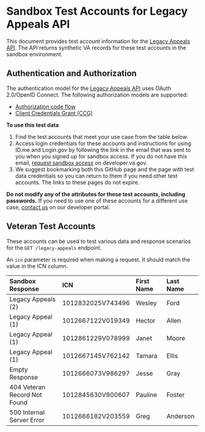 # Sandbox Test Accounts for Legacy Appeals API

This document provides test account information for the [Legacy Appeals API](https://developer.va.gov/explore/api/legacy-appeals/docs?version=current). The API returns synthetic VA records for these test accounts in the sandbox environment.

## Authentication and Authorization

The authentication model for the [Legacy Appeals API](https://developer.va.gov/explore/api/legacy-appeals/docs?version=current) uses OAuth 2.0/OpenID Connect. The following authorization models are supported:
- [Authorization code flow](https://developer.va.gov/explore/api/legacy-appeals/authorization-code)
- [Client Credentials Grant (CCG)](https://developer.va.gov/explore/api/legacy-appeals/client-credentials)

**To use this test data**
1. Find the test accounts that meet your use case from the table below.
2. Access login credentials for these accounts and instructions for using ID.me and Login.gov by following the link in the email that was sent to you when you signed up for sandbox access.  If you do not have this email, [request sandbox access](https://developer.va.gov/explore/api/legacy-appeals/sandbox-access) on developer.va.gov.
3. We suggest bookmarking both this GitHub page and the page with test data credentials so you can return to them if you need other test accounts. The links to these pages do not expire.

**Do not modify any of the attributes for these test accounts, including passwords.** If you need to use one of these accounts for a different use case, [contact us](https://developer.va.gov/support/contact-us) on our developer portal.

## Veteran Test Accounts

These accounts can be used to test various data and response scenarios for the `GET /legacy-appeals` endpoint. 

An `icn` parameter is required when making a request. It should match the value in the ICN column.

| Sandbox Response             | ICN               | First Name | Last Name |
|:-----------------------------| :---------------- | :--------- | :-------- |
| Legacy Appeals (2)           | 1012832025V743496 | Wesley     | Ford      |
| Legacy Appeal (1)            | 1012667122V019349 | Hector     | Allen     |
| Legacy Appeal (1)            | 1012861229V078999 | Janet      | Moore     |
| Legacy Appeal (1)            | 1012667145V762142 | Tamara     | Ellis     |
| Empty Response               | 1012666073V986297 | Jesse      | Gray      |
| 404 Veteran Record Not Found | 1012845630V900607 | Pauline    | Foster    |
| 500 Internal Server Error    | 1012666182V203559 | Greg       | Anderson  |